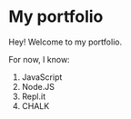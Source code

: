 # My portfolio

Hey! Welcome to my portfolio.

For now, I know:

1. JavaScript
1. Node.JS
1. Repl.it
1. CHALK
